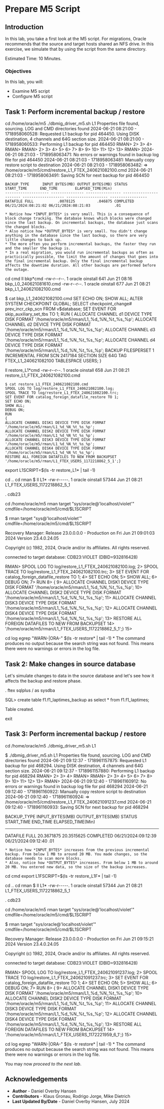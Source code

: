 # Prepare M5 Script

## Introduction

In this lab, you take a first look at the M5 script. For migrations, Oracle recommends that the source and target hosts shared an NFS drive. In this exercise, we simulate that by using the script from the same directory. 

Estimated Time: 10 Minutes.

### Objectives

In this lab, you will:

* Examine M5 script
* Configure M5 script

## Task 1: Perform incremental backup / restore

cd /home/oracle/m5
    ./dbmig_driver_m5.sh L1
    Properties file found, sourcing.
    LOG and CMD directories found
    2024-06-21 08:21:00 - 1718958060528: Requested L1 backup for pid 464450.  Using DISK destination, 4 channels and 64G section size.
    2024-06-21 08:21:00 - 1718958060533: Performing L1 backup for pid 464450
    RMAN> 2> 3> 4> RMAN> RMAN> 2> 3> 4> 5> 6> 7> 8> 9> 10> 11> 12> 13> RMAN>
    2024-06-21 08:21:03 - 1718958063471: No errors or warnings found in backup log file for pid 464450
    2024-06-21 08:21:03 - 1718958063481: Manually copy restore script to destination
    2024-06-21 08:21:03 - 1718958063482:  => /home/oracle/m5/cmd/restore_L1_FTEX_240621082100.cmd
    2024-06-21 08:21:03 - 1718958063491: Saving SCN for next backup for pid 464450
    
    BACKUP_TYPE	     INPUT_BYTES(MB) OUTPUT_BYTES(MB) STATUS		      START_TIME	  END_TIME	      ELAPSED_TIME(Min)
    -------------------- --------------- ---------------- ----------------------- ------------------- ------------------- -----------------
    DATAFILE FULL		    .0078125	      .046875 COMPLETED 	      06/21/2024:08:21:02 06/21/2024:08:21:03		    .01

    * Notice how *INPUT_BYTES* is very small. This is a consequence of block change tracking. The database knows which blocks were changed since the last backup. On incremental backups, the database just scans the changed blocks.
    * Also notice how *OUTPUT_BYTES* is very small. You didn't change anything in the database since the last backup, so there are very little changes to back up.
    * The more often you perform incremental backups, the faster they run and the smaller the backup is.
    * In a real migration, you would run incremental backups as often as practicically possible, the limit the amount of changes that goes into the final incremental backup. Only the final incremental backup affects the downtime duration. All other backups are performed before the outage.

cd cmd
ll bkp*cmd
-rw-r--r--. 1 oracle oinstall 641 Jun 21 08:16 bkp_L0_240621081610.cmd
-rw-r--r--. 1 oracle oinstall 677 Jun 21 08:21 bkp_L1_240621082100.cmd

$ cat bkp_L1_240621082100.cmd
SET ECHO ON;
SHOW ALL;
ALTER SYSTEM CHECKPOINT GLOBAL;
SELECT checkpoint_change# prev_incr_ckp_scn FROM v$database;
SET EVENT FOR skip_auxiliary_set_tbs TO 1;
RUN
{
ALLOCATE CHANNEL d1 DEVICE TYPE DISK FORMAT '/home/oracle/m5/rman/L1_%d_%N_%t_%s_%p';
ALLOCATE CHANNEL d2 DEVICE TYPE DISK FORMAT '/home/oracle/m5/rman/L1_%d_%N_%t_%s_%p';
ALLOCATE CHANNEL d3 DEVICE TYPE DISK FORMAT '/home/oracle/m5/rman/L1_%d_%N_%t_%s_%p';
ALLOCATE CHANNEL d4 DEVICE TYPE DISK FORMAT '/home/oracle/m5/rman/L1_%d_%N_%t_%s_%p';
BACKUP
       FILESPERSET 1
       INCREMENTAL FROM SCN 2417184
       SECTION SIZE 64G
       TAG FTEX_L1_240621082100
       TABLESPACE USERS;
} 

ll restore_L1*cmd
-rw-r--r--. 1 oracle oinstall 658 Jun 21 08:21 restore_L1_FTEX_240621082100.cmd

    $ cat restore_L1_FTEX_240621082100.cmd
    SPOOL LOG TO log/restore_L1_FTEX_240621082100.log;
    SPOOL TRACE TO log/restore_L1_FTEX_240621082100.trc;
    SET EVENT FOR catalog_foreign_datafile_restore TO 1;
    SET ECHO ON;
    SHOW ALL;
    DEBUG ON;
    RUN
    {
    ALLOCATE CHANNEL DISK1 DEVICE TYPE DISK FORMAT '/home/oracle/m5/rman/L1_%d_%N_%t_%s_%p';
    ALLOCATE CHANNEL DISK2 DEVICE TYPE DISK FORMAT '/home/oracle/m5/rman/L1_%d_%N_%t_%s_%p';
    ALLOCATE CHANNEL DISK3 DEVICE TYPE DISK FORMAT '/home/oracle/m5/rman/L1_%d_%N_%t_%s_%p';
    ALLOCATE CHANNEL DISK4 DEVICE TYPE DISK FORMAT '/home/oracle/m5/rman/L1_%d_%N_%t_%s_%p';
    RESTORE ALL FOREIGN DATAFILES TO NEW FROM BACKUPSET
    '/home/oracle/m5/rman/L1_FTEX_USERS_1172218862_5_1';}

export L1SCRIPT=$(ls -tr restore_L1* | tail -1) 

cd ..
cd rman
$ ll L1*
-rw-r-----. 1 oracle oinstall 57344 Jun 21 08:21 L1_FTEX_USERS_1172218862_5_1


. cdb23

cd /home/oracle/m5
rman target "sys/oracle@'localhost/violet'" cmdfile=/home/oracle/m5/cmd/$L1SCRIPT
    
$ rman target "sys@'localhost/violet'" cmdfile=/home/oracle/m5/cmd/$L1SCRIPT

Recovery Manager: Release 23.0.0.0.0 - Production on Fri Jun 21 09:01:03 2024
Version 23.4.0.24.05

Copyright (c) 1982, 2024, Oracle and/or its affiliates.  All rights reserved.

connected to target database: CDB23:VIOLET (DBID=932816428)

RMAN> SPOOL LOG TO log/restore_L1_FTEX_240621082100.log;
2> SPOOL TRACE TO log/restore_L1_FTEX_240621082100.trc;
3> SET EVENT FOR catalog_foreign_datafile_restore TO 1;
4> SET ECHO ON;
5> SHOW ALL;
6> DEBUG ON;
7> RUN
8> {
9> ALLOCATE CHANNEL DISK1 DEVICE TYPE DISK FORMAT '/home/oracle/m5/rman/L1_%d_%N_%t_%s_%p';
10> ALLOCATE CHANNEL DISK2 DEVICE TYPE DISK FORMAT '/home/oracle/m5/rman/L1_%d_%N_%t_%s_%p';
11> ALLOCATE CHANNEL DISK3 DEVICE TYPE DISK FORMAT '/home/oracle/m5/rman/L1_%d_%N_%t_%s_%p';
12> ALLOCATE CHANNEL DISK4 DEVICE TYPE DISK FORMAT '/home/oracle/m5/rman/L1_%d_%N_%t_%s_%p';
13> RESTORE ALL FOREIGN DATAFILES TO NEW FROM BACKUPSET
14> '/home/oracle/m5/rman/L1_FTEX_USERS_1172218862_5_1';}
15>

cd log
egrep "WARN-|ORA-" $(ls -tr restore* | tail -1)
    * The command produces no output because the search string was not found. This means there were no warnings or errors in the log file.

## Task 2: Make changes in source database

Let's simulate changes to data in the source database and let's see how it affects the backup and restore phase.

. ftex
sqlplus / as sysdba

SQL> create table f1.f1_laptimes_backup as select * from f1.f1_laptimes;

Table created.

exit

## Task 3: Perform incremental backup / restore

cd /home/oracle/m5
    ./dbmig_driver_m5.sh L1

$     ./dbmig_driver_m5.sh L1
Properties file found, sourcing.
LOG and CMD directories found
2024-06-21 09:12:37 - 1718961157875: Requested L1 backup for pid 468294.  Using DISK destination, 4 channels and 64G section size.
2024-06-21 09:12:37 - 1718961157880: Performing L1 backup for pid 468294
RMAN> 2> 3> 4> RMAN> RMAN> 2> 3> 4> 5> 6> 7> 8> 9> 10> 11> 12> 13> RMAN>
2024-06-21 09:12:40 - 1718961160912: No errors or warnings found in backup log file for pid 468294
2024-06-21 09:12:40 - 1718961160922: Manually copy restore script to destination
2024-06-21 09:12:40 - 1718961160924:  => /home/oracle/m5/cmd/restore_L1_FTEX_240621091237.cmd
2024-06-21 09:12:40 - 1718961160933: Saving SCN for next backup for pid 468294

BACKUP_TYPE	     INPUT_BYTES(MB) OUTPUT_BYTES(MB) STATUS		      START_TIME	  END_TIME	      ELAPSED_TIME(Min)
-------------------- --------------- ---------------- ----------------------- ------------------- ------------------- -----------------
DATAFILE FULL		  20.3671875	   20.3515625 COMPLETED 	      06/21/2024:09:12:39 06/21/2024:09:12:40		    .01

    * Notice how *INPUT_BYTES* increases from the previous incremental backup. From below 1 MB to around 20 MB. You made changes, so the database needs to scan more blocks. 
    * Also, notice how *OUTPUT_BYTES* increases. From below 1 MB to around 20 MB. You entered new data, so the size of the backup increases.

cd cmd
export L1FSCRIPT=$(ls -tr restore_L1F* | tail -1) 

cd ..
cd rman
$ ll L1*
-rw-r-----. 1 oracle oinstall 57344 Jun 21 08:21 L1_FTEX_USERS_1172218862_5_1


. cdb23

cd /home/oracle/m5
rman target "sys/oracle@'localhost/violet'" cmdfile=/home/oracle/m5/cmd/$L1SCRIPT

$ rman target "sys/oracle@'localhost/violet'" cmdfile=/home/oracle/m5/cmd/$L1SCRIPT

Recovery Manager: Release 23.0.0.0.0 - Production on Fri Jun 21 09:15:21 2024
Version 23.4.0.24.05

Copyright (c) 1982, 2024, Oracle and/or its affiliates.  All rights reserved.

connected to target database: CDB23:VIOLET (DBID=932816428)

RMAN> SPOOL LOG TO log/restore_L1_FTEX_240621091237.log;
2> SPOOL TRACE TO log/restore_L1_FTEX_240621091237.trc;
3> SET EVENT FOR catalog_foreign_datafile_restore TO 1;
4> SET ECHO ON;
5> SHOW ALL;
6> DEBUG ON;
7> RUN
8> {
9> ALLOCATE CHANNEL DISK1 DEVICE TYPE DISK FORMAT '/home/oracle/m5/rman/L1_%d_%N_%t_%s_%p';
10> ALLOCATE CHANNEL DISK2 DEVICE TYPE DISK FORMAT '/home/oracle/m5/rman/L1_%d_%N_%t_%s_%p';
11> ALLOCATE CHANNEL DISK3 DEVICE TYPE DISK FORMAT '/home/oracle/m5/rman/L1_%d_%N_%t_%s_%p';
12> ALLOCATE CHANNEL DISK4 DEVICE TYPE DISK FORMAT '/home/oracle/m5/rman/L1_%d_%N_%t_%s_%p';
13> RESTORE ALL FOREIGN DATAFILES TO NEW FROM BACKUPSET
14> '/home/oracle/m5/rman/L1_FTEX_USERS_1172221959_6_1';}
15>


cd log
egrep "WARN-|ORA-" $(ls -tr restore* | tail -1)
    * The command produces no output because the search string was not found. This means there were no warnings or errors in the log file.

You may now *proceed to the next lab*.

## Acknowledgements

* **Author** - Daniel Overby Hansen
* **Contributors** - Klaus Gronau, Rodrigo Jorge, Mike Dietrich
* **Last Updated By/Date** - Daniel Overby Hansen, July 2024
